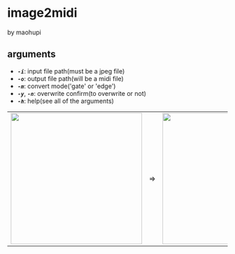 # image2midi

by maohupi

## arguments
* ***`-i`***: input file path(must be a jpeg file)
* ***`-o`***: output file path(will be a midi file)
* ***`-m`***: convert mode('gate' or 'edge')
* ***`-y`***, ***`-n`***: overwrite confirm(to overwrite or not)
* ***`-h`***: help(see all of the arguments)

<table>
  <tbody>
    <tr>
      <td>
        <img src="https://user-images.githubusercontent.com/60348735/202878130-33d66fce-1b32-4066-a0fa-3480e8560fa7.png" width="300" height="300">
      </td>
      <td>
        =>
      </td>
      <td>
        <img src="https://user-images.githubusercontent.com/60348735/202878109-62f833d5-47a5-4e38-9584-8a1aa358431f.png" width="300" height="300">
      </td>
    </tr>
  </tbody>
</table>
